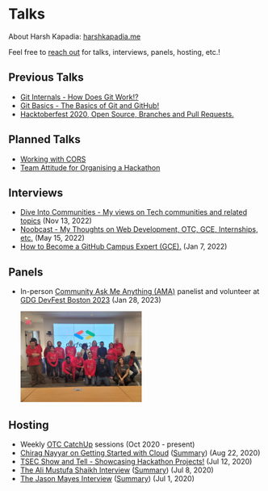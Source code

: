 # Talks

About Harsh Kapadia: [harshkapadia.me](https://harshkapadia.me)

Feel free to [reach out](https://links.harshkapadia.me) for talks, interviews, panels, hosting, etc.!

## Previous Talks

-   [Git Internals - How Does Git Work!?](git_internals)
-   [Git Basics - The Basics of Git and GitHub!](git_basics)
-   [Hacktoberfest 2020, Open Source, Branches and Pull Requests.](otc_open_source_hacktoberfest_2020)

## Planned Talks

-   [Working with CORS](cors)
-   [Team Attitude for Organising a Hackathon](hackathon-team-attitude)

## Interviews

-   [Dive Into Communities - My views on Tech communities and related topics](https://www.youtube.com/watch?v=RBJAE2W5JVA) (Nov 13, 2022)
-   [Noobcast - My Thoughts on Web Development, OTC, GCE, Internships, etc.](https://www.youtube.com/watch?v=its-ftqt0UI) (May 15, 2022)
-   [How to Become a GitHub Campus Expert (GCE).](https://www.youtube.com/watch?v=iVhRtgyCZhc) (Jan 7, 2022)

## Panels

-   In-person [Community Ask Me Anything (AMA)](https://youtu.be/BfhBa9sOxw4?t=15434) panelist and volunteer at [GDG DevFest Boston 2023](https://gdg.community.dev/events/details/google-gdg-cloud-boston-presents-devfest-boston-2023) (Jan 28, 2023)

    <img src="panels/gdg-devfest-boston-2023-28-01-2023/img/1.jpg" width="50%" />

## Hosting

-   Weekly [OTC CatchUp](https://catchup.ourtech.community) sessions (Oct 2020 - present)
-   [Chirag Nayyar on Getting Started with Cloud](https://www.youtube.com/watch?v=TRjOhBSZKY0) ([Summary](https://blog.harshkapadia.me/2020/chirag-nayyar)) (Aug 22, 2020)
-   [TSEC Show and Tell - Showcasing Hackathon Projects!](https://www.youtube.com/watch?v=0dYJ3GJwcBo) (Jul 12, 2020)
-   [The Ali Mustufa Shaikh Interview](https://www.youtube.com/watch?v=RfkDB-zCmB8) ([Summary](https://blog.harshkapadia.me/2020/ali-mustufa-shaikh)) (Jul 8, 2020)
-   [The Jason Mayes Interview](https://www.youtube.com/watch?v=tbc-Rvfg2nE) ([Summary](https://blog.harshkapadia.me/2020/jason-mayes)) (Jul 1, 2020)

